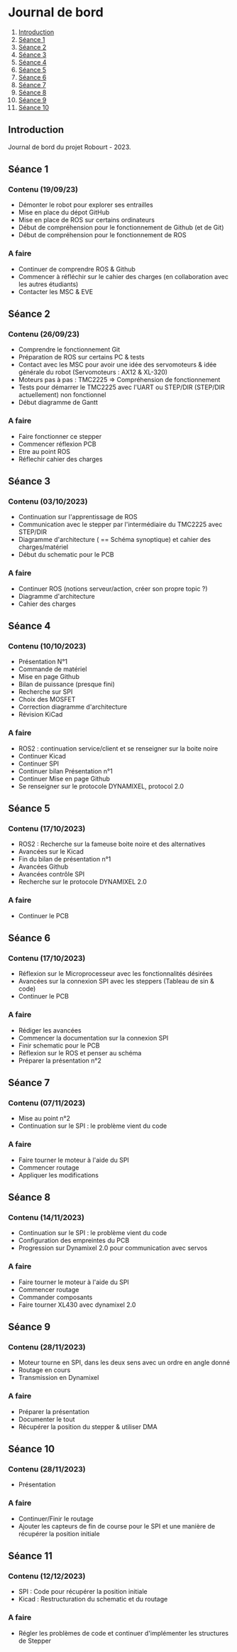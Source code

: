 # Journal de bord

1. [Introduction](#introduction)
2. [Séance 1](#séance-1)
3. [Séance 2](#séance-2)
4. [Séance 3](#séance-3)
5. [Séance 4](#séance-4)
6. [Séance 5](#séance-5)
7. [Séance 6](#séance-6)
8. [Séance 7](#séance-7)
9. [Séance 8](#séance-8)
10. [Séance 9](#séance-9)
11. [Séance 10](#séance-10)


## Introduction

Journal de bord du projet Robourt - 2023.

## Séance 1

### Contenu (19/09/23)

* Démonter le robot pour explorer ses entrailles
* Mise en place du dépot GitHub
* Mise en place de ROS sur certains ordinateurs
* Début de compréhension pour le fonctionnement de Github (et de Git)
* Début de compréhension pour le fonctionnement de ROS

### A faire

* Continuer de comprendre ROS & Github
* Commencer à réfléchir sur le cahier des charges (en collaboration avec les autres étudiants)
* Contacter les MSC & EVE

## Séance 2

### Contenu (26/09/23)

* Comprendre le fonctionnement Git
* Préparation de ROS sur certains PC & tests
* Contact avec les MSC pour avoir une idée des servomoteurs & idée générale du robot (Servomoteurs : AX12 & XL-320)
* Moteurs pas à pas : TMC2225 => Compréhension de fonctionnement
* Tests pour démarrer le TMC2225 avec l'UART ou STEP/DIR (STEP/DIR actuellement) non fonctionnel
* Début diagramme de Gantt

### A faire

* Faire fonctionner ce stepper
* Commencer réflexion PCB
* Etre au point ROS
* Réflechir cahier des charges


## Séance 3

### Contenu (03/10/2023)

* Continuation sur l'apprentissage de ROS
* Communication avec le stepper par l'intermédiaire du TMC2225 avec STEP/DIR
* Diagramme d'architecture ( == Schéma synoptique) et cahier des charges/matériel
* Début du schematic pour le PCB

### A faire

* Continuer ROS (notions serveur/action, créer son propre topic ?)
* Diagramme d'architecture
* Cahier des charges

## Séance 4 

### Contenu (10/10/2023)

* Présentation N°1
* Commande de matériel
* Mise en page Github
* Bilan de puissance (presque fini)
* Recherche sur SPI
* Choix des MOSFET
* Correction diagramme d'architecture
* Révision KiCad

### A faire

* ROS2 : continuation service/client et se renseigner sur la boite noire
* Continuer Kicad
* Continuer SPI
* Continuer bilan Présentation n°1
* Continuer Mise en page Github
* Se renseigner sur le protocole DYNAMIXEL, protocol 2.0

## Séance 5

### Contenu (17/10/2023)
* ROS2 : Recherche sur la fameuse boite noire et des alternatives
* Avancées sur le Kicad
* Fin du bilan de présentation n°1
* Avancées Github
* Avancées contrôle SPI
* Recherche sur le protocole DYNAMIXEL 2.0

### A faire

* Continuer le PCB

## Séance 6

### Contenu (17/10/2023)

* Réflexion sur le Microprocesseur avec les fonctionnalités désirées
* Avancées sur la connexion SPI avec les steppers (Tableau de sin & code)
* Continuer le PCB

### A faire

* Rédiger les avancées
* Commencer la documentation sur la connexion SPI
* Finir schematic pour le PCB
* Réflexion sur le ROS et penser au schéma
* Préparer la présentation n°2

## Séance 7

### Contenu (07/11/2023)

* Mise au point n°2
* Continuation sur le SPI : le problème vient du code

### A faire

* Faire tourner le moteur à l'aide du SPI
* Commencer routage
* Appliquer les modifications

## Séance 8

### Contenu (14/11/2023)

* Continuation sur le SPI : le problème vient du code
* Configuration des empreintes du PCB
* Progression sur Dynamixel 2.0 pour communication avec servos
### A faire

* Faire tourner le moteur à l'aide du SPI
* Commencer routage
* Commander composants
* Faire tourner XL430 avec dynamixel 2.0


## Séance 9

### Contenu (28/11/2023)

* Moteur tourne en SPI, dans les deux sens avec un ordre en angle donné
* Routage en cours
* Transmission en Dynamixel
### A faire

* Préparer la présentation
* Documenter le tout
* Récupérer la position du stepper & utiliser DMA

## Séance 10

### Contenu (28/11/2023)

* Présentation 

### A faire

* Continuer/Finir le routage
* Ajouter les capteurs de fin de course pour le SPI et une manière de récupérer la position initiale

## Séance 11

### Contenu (12/12/2023)

* SPI : Code pour récupérer la position initiale
* Kicad : Restructuration du schematic et du routage

### A faire

* Régler les problèmes de code et continuer d'implémenter les structures de Stepper
